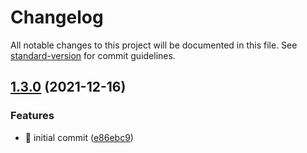 # Changelog

All notable changes to this project will be documented in this file. See [standard-version](https://github.com/conventional-changelog/standard-version) for commit guidelines.

## [1.3.0](https://github.com/danydodson/prettier-config/compare/v1.2.0...v1.3.0) (2021-12-16)


### Features

* :wrench: initial commit ([e86ebc9](https://github.com/danydodson/prettier-config/commit/e86ebc9bb91fb7360f25b3d41af5b5dd0afec2d7))
